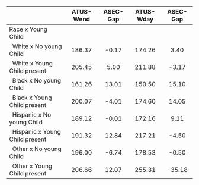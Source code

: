 
|                      |    ATUS-Wend |     ASEC-Gap |    ATUS-Wday |     ASEC-Gap |
| -------------------- | :----------: | :----------: | :----------: | :----------: |
| Race x Young Child   |              |              |              |              |
| &nbsp;&nbsp;White x No young Child |       186.37 |        -0.17 |       174.26 |         3.40 |
| &nbsp;&nbsp;White x Young Child present |       205.45 |         5.00 |       211.88 |        -3.17 |
| &nbsp;&nbsp;Black x No young Child |       161.26 |        13.01 |       150.50 |        15.10 |
| &nbsp;&nbsp;Black x Young Child present |       200.07 |        -4.01 |       174.60 |        14.05 |
| &nbsp;&nbsp;Hispanic x No young Child |       189.12 |        -0.01 |       172.16 |         9.11 |
| &nbsp;&nbsp;Hispanic x Young Child present |       191.32 |        12.84 |       217.21 |        -4.50 |
| &nbsp;&nbsp;Other x No young Child |       196.00 |        -6.74 |       178.53 |        -0.50 |
| &nbsp;&nbsp;Other x Young Child present |       206.66 |        12.07 |       255.31 |       -35.18 |

